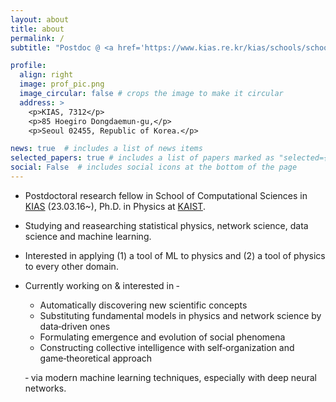 ```yaml
---
layout: about
title: about
permalink: /
subtitle: "Postdoc @ <a href='https://www.kias.re.kr/kias/schools/schoolsOvrv/overView.do?schoolsCd=C&menuNo=402054'>KIAS</a>"

profile:
  align: right
  image: prof_pic.png
  image_circular: false # crops the image to make it circular
  address: >
    <p>KIAS, 7312</p>
    <p>85 Hoegiro Dongdaemun-gu,</p>
    <p>Seoul 02455, Republic of Korea.</p>

news: true  # includes a list of news items
selected_papers: true # includes a list of papers marked as "selected={true}"
social: False  # includes social icons at the bottom of the page
---
```


* Postdoctoral research fellow in School of Computational Sciences in [KIAS](https://www.kias.re.kr/kias/schools/schoolsOvrv/overView.do?schoolsCd=C&menuNo=402054) (23.03.16~), Ph.D. in Physics at [KAIST](https://physics.kaist.ac.kr/).

* Studying and reasearching statistical physics, network science, data science and machine learning.

* Interested in applying (1) a tool of ML to physics and (2) a tool of physics to every other domain.

* Currently working on & interested in ‑

   - Automatically discovering new scientific concepts
   - Substituting fundamental models in physics and network science by data‑driven ones
   - Formulating emergence and evolution of social phenomena
   - Constructing collective intelligence with self‑organization and game‑theoretical approach


  ‑ via modern machine learning techniques, especially with deep neural networks.

